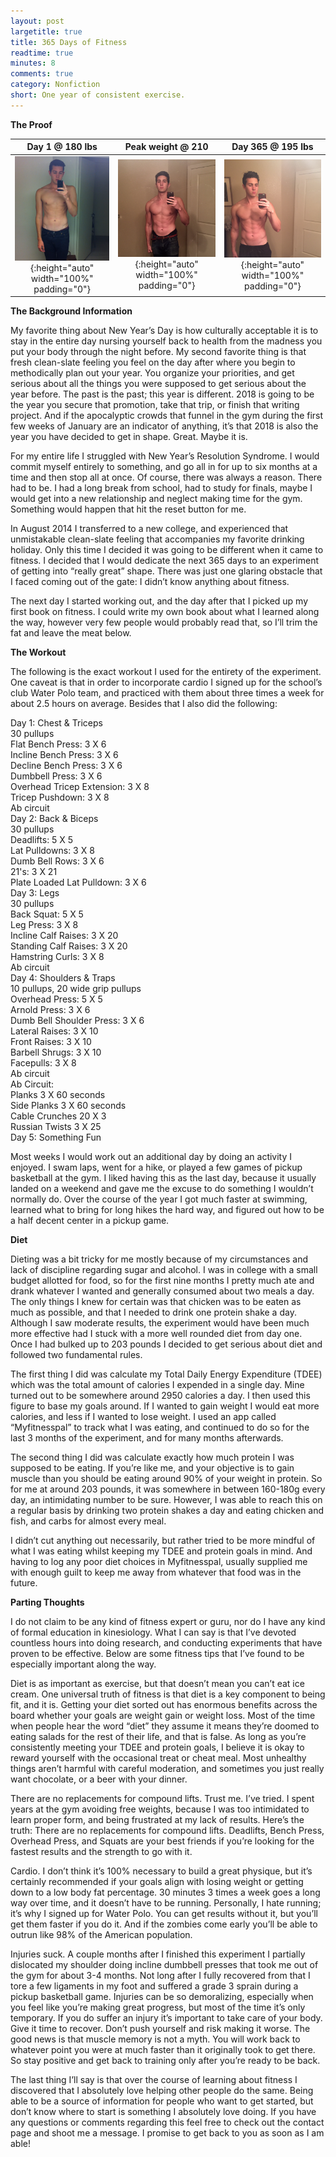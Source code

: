 ```yaml
---
layout: post
largetitle: true
title: 365 Days of Fitness
readtime: true
minutes: 8
comments: true
category: Nonfiction
short: One year of consistent exercise.
---
```

<p><b>The Proof</b></p>

|Day 1 @ 180 lbs|Peak weight @ 210|Day 365 @ 195 lbs|
|:---:|:---:|:---:|
|![Day 1 @ 180 lbs](/assets/images/1.JPG){:height="auto" width="100%" padding="0"}|![Peak weight @ 210](/assets/images/3.jpg){:height="auto" width="100%" padding="0"}|![Day 365 @ 195 lbs](/assets/images/2.jpg){:height="auto" width="100%" padding="0"}|

<p><b>The Background Information</b></p>

<p>My favorite thing about New Year&rsquo;s Day is how culturally acceptable it is to stay in the entire day nursing yourself back to health from the madness you put your body through the night before. My second favorite thing is that fresh clean-slate feeling you feel on the day after where you begin to methodically plan out your year. You organize your priorities, and get serious about all the things you were supposed to get serious about the year before. The past is the past; this year is different. 2018 is going to be the year you secure that promotion, take that trip, or finish that writing project. And if the apocalyptic crowds that funnel in the gym during the first few weeks of January are an indicator of anything, it&rsquo;s that 2018 is also the year you have decided to get in shape. Great. Maybe it is.<br />
</p><p>
For my entire life I struggled with New Year&rsquo;s Resolution Syndrome. I would commit myself entirely to something, and go all in for up to six months at a time and then stop all at once. Of course, there was always a reason. There had to be. I had a long break from school, had to study for finals, maybe I would get into a new relationship and neglect making time for the gym. Something would happen that hit the reset button for me. <br />
</p><p>
In August 2014 I transferred to a new college, and experienced that unmistakable clean-slate feeling that accompanies my favorite drinking holiday. Only this time I decided it was going to be different when it came to fitness. I decided that I would dedicate the next 365 days to an experiment of getting into &ldquo;really great&rdquo; shape. There was just one glaring obstacle that I faced coming out of the gate: I didn&rsquo;t know anything about fitness.<br />
</p><p>
The next day I started working out, and the day after that I picked up my first
book on fitness. I could write my own book about what I learned along the way,
however very few people would probably read that, so I&rsquo;ll trim the fat and
leave the meat below. </p><p>

<p><b>The Workout</b></p>

<p> The following is the exact workout I used for the entirety of the experiment. One caveat is that in order to incorporate cardio I signed up for the school&rsquo;s club Water Polo team, and practiced with them about three times a week for about 2.5 hours on average. Besides that I also did the following:</p>

<p>Day 1: Chest &amp; Triceps<br />
30 pullups<br />
Flat Bench Press: 3 X 6 <br />
Incline Bench Press: 3 X 6<br />
Decline Bench Press: 3 X 6<br />
Dumbbell Press: 3 X 6<br />
Overhead Tricep Extension: 3 X 8<br />
Tricep Pushdown: 3 X 8<br />
Ab circuit<br />
Day 2: Back &amp; Biceps<br />
30 pullups<br />
Deadlifts: 5 X 5<br />
Lat Pulldowns: 3 X 8<br />
Dumb Bell Rows: 3 X 6<br />
21's: 3 X 21<br />
Plate Loaded Lat Pulldown: 3 X 6<br />
Day 3: Legs<br />
30 pullups<br />
Back Squat: 5 X 5<br />
Leg Press: 3 X 8<br />
Incline Calf Raises: 3 X 20<br />
Standing Calf Raises: 3 X 20<br />
Hamstring Curls: 3 X 8<br />
Ab circuit <br />
Day 4: Shoulders &amp; Traps<br />
10 pullups, 20 wide grip pullups<br />
Overhead Press: 5 X 5<br />
Arnold Press: 3 X 6<br />
Dumb Bell Shoulder Press: 3 X 6<br />
Lateral Raises: 3 X 10<br />
Front Raises: 3 X 10<br />
Barbell Shrugs: 3 X 10<br />
Facepulls: 3 X 8<br />
Ab circuit<br />
Ab Circuit:<br />
Planks 3 X 60 seconds<br />
Side Planks 3 X 60 seconds<br />
Cable Crunches 20 X 3<br />
Russian Twists 3 X 25<br />
Day 5: Something Fun<br /></p><p>
 Most weeks I would work out an additional day by doing an activity I enjoyed. I swam laps, went for a hike, or played a few games of pickup basketball at the gym. I liked having this as the last day, because it usually landed on a weekend and gave me the excuse to do something I wouldn&rsquo;t normally do. Over the course of the year I got much faster at swimming, learned what to bring for long hikes the hard way, and figured out how to be a half decent center in a pickup game. <br />
</p><p>
<b>Diet</b><br /></p><p>

 Dieting was a bit tricky for me mostly because of my circumstances and lack of discipline regarding sugar and alcohol. I was in college with a small budget allotted for food, so for the first nine months I pretty much ate and drank whatever I wanted and generally consumed about two meals a day. The only things I knew for certain was that chicken was to be eaten as much as possible, and that I needed to drink one protein shake a day. Although I saw moderate results, the experiment would have been much more effective had I stuck with a more well rounded diet from day one. Once I had bulked up to 203 pounds I decided to get serious about diet and followed two fundamental rules.<br />
</p><p>
 The first thing I did was calculate my Total Daily Energy Expenditure (TDEE) which was the total amount of calories I expended in a single day. Mine turned out to be somewhere around 2950 calories a day. I then used this figure to base my goals around. If I wanted to gain weight I would eat more calories, and less if I wanted to lose weight. I used an app called &ldquo;Myfitnesspal&rdquo; to track what I was eating, and continued to do so for the last 3 months of the experiment, and for many months afterwards. <br />
</p><p>
 The second thing I did was calculate exactly how much protein I was supposed to be eating. If you&rsquo;re like me, and your objective is to gain muscle than you should be eating around 90% of your weight in protein. So for me at around 203 pounds, it was somewhere in between 160-180g every day, an intimidating number to be sure. However, I was able to reach this on a regular basis by drinking two protein shakes a day and eating chicken and fish, and carbs for almost every meal. <br />
</p><p>
 I didn&rsquo;t cut anything out necessarily, but rather tried to be more mindful of what I was eating whilst keeping my TDEE and protein goals in mind. And having to log any poor diet choices in Myfitnesspal, usually supplied me with enough guilt to keep me away from whatever that food was in the future. <br />
</p><p><b>
Parting Thoughts<br />
</b></p><p>
 I do not claim to be any kind of fitness expert or guru, nor do I have any kind of formal education in kinesiology. What I can say is that I&rsquo;ve devoted countless hours into doing research, and conducting experiments that have proven to be effective. Below are some fitness tips that I&rsquo;ve found to be especially important along the way. <br />
</p><p>
Diet is as important as exercise, but that doesn&rsquo;t mean you can&rsquo;t eat ice cream. One universal truth of fitness is that diet is a key component to being fit, and it is. Getting your diet sorted out has enormous benefits across the board whether your goals are weight gain or weight loss. Most of the time when people hear the word &ldquo;diet&rdquo; they assume it means they&rsquo;re doomed to eating salads for the rest of their life, and that is false. As long as you&rsquo;re consistently meeting your TDEE and protein goals, I believe it is okay to reward yourself with the occasional treat or cheat meal. Most unhealthy things aren&rsquo;t harmful with careful moderation, and sometimes you just really want chocolate, or a beer with your dinner. <br />
</p><p>
There are no replacements for compound lifts. Trust me. I&rsquo;ve tried. I spent years at the gym avoiding free weights, because I was too intimidated to learn proper form, and being frustrated at my lack of results. Here&rsquo;s the truth: There are no replacements for compound lifts. Deadlifts, Bench Press, Overhead Press, and Squats are your best friends if you&rsquo;re looking for the fastest results and the strength to go with it. <br />
</p><p>
Cardio. I don&rsquo;t think it&rsquo;s 100% necessary to build a great physique, but it&rsquo;s certainly recommended if your goals align with losing weight or getting down to a low body fat percentage. 30 minutes 3 times a week goes a long way over time, and it doesn&rsquo;t have to be running. Personally, I hate running; it&rsquo;s why I signed up for Water Polo. You can get results without it, but you&rsquo;ll get them faster if you do it. And if the zombies come early you&rsquo;ll be able to outrun like 98% of the American population.<br />
</p><p>
Injuries suck. A couple months after I finished this experiment I partially dislocated my shoulder doing incline dumbbell presses that took me out of the gym for about 3-4 months. Not long after I fully recovered from that I tore a few ligaments in my foot and suffered a grade 3 sprain during a pickup basketball game. Injuries can be so demoralizing, especially when you feel like you&rsquo;re making great progress, but most of the time it&rsquo;s only temporary. If you do suffer an injury it&rsquo;s important to take care of your body. Give it time to recover. Don&rsquo;t push yourself and risk making it worse. The good news is that muscle memory is not a myth. You will work back to whatever point you were at much faster than it originally took to get there. So stay positive and get back to training only after you&rsquo;re ready to be back.<br />
</p><p>
The last thing I&rsquo;ll say is that over the course of learning about fitness I discovered that I absolutely love helping other people do the same. Being able to be a source of information for people who want to get started, but don&rsquo;t know where to start is something I absolutely love doing. If you have any questions or comments regarding this feel free to check out the contact page and shoot me a message. I promise to get back to you as soon as I am able!<br />
</p>
